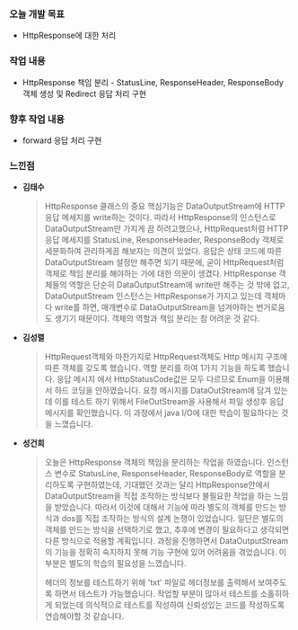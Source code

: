 ### 오늘 개발 목표
* HttpResponse에 대한 처리

### 작업 내용
* HttpResponse 책임 분리 - StatusLine, ResponseHeader, ResponseBody 객체 생성 및 Redirect 응답 처리 구현

### 향후 작업 내용
* forward 응답 처리 구현

### 느낀점

* **김태수**

    > HttpResponse 클래스의 중요 핵심기능은 DataOutputStream에 HTTP 응답 메세지를 write하는 것이다.
      따라서 HttpResponse의 인스턴스로 DataOutputStream만 가지게 끔 하려고했으나,
      HttpRequest처럼 HTTP 응답 메세지를 StatusLine, ResponseHeader, ResponseBody 객체로 세분화하여 관리하게끔 해보자는 의견이 있었다.
      응답은 상태 코드에 따른 DataOutputStream 설정만 해주면 되기 때문에, 굳이 HttpRequest처럼 객체로 책임 분리를 해야하는 가에 대한 의문이 생겼다.
      HttpResponse 객체들의 역할은 단순히 DataOutputStream에 write만 해주는 것 밖에 없고, DataOutputStream 인스턴스는 HttpResponse가 가지고 있는데
      객체마다 write를 하면, 매개변수로 DataOutputStream을 넘겨야하는 번거로움도 생기기 때문이다. 객체의 역할과 책임 분리는 참 어려운 것 같다.



* **김성렬**

    > HttpRequest객체와 마찬가지로 HttpRequest객체도 Http 메시지 구조에 따른 객체를 갖도록 했습니다.
      역할 분리를 하여 1가지 기능을 하도록 했습니다. 응답 메시지 에서 HttpStatusCode값은 모두 다르므로 Enum을 이용해서 하드 코딩을 안하였습니다. 요청 메시지를 DataOutStream에 담겨 있는데 이를 테스트 하기 위해서 FileOutStream을 사용해서 파일 생성후 응답 메시지를 확인했습니다. 이 과정에서 java I/O에 대한 학습이 필요하다는 것을 느꼈습니다.



* **성건희**
   
    > 오늘은 HttpResponse 객체의 책임을 분리하는 작업을 하였습니다.
     인스턴스 변수로 StatusLine, ResponseHeader, ResponseBody로 역할을 분리하도록 구현하였는데, 기대했던 것과는 달리 HttpResponse안에서 DataOutputStream을 직접 조작하는 방식보다 불필요한 작업을 하는 느낌을 받았습니다. 따라서 이것에 대해서 기능에 따라 별도의 객체를 만드는 방식과 dos를 직접 조작하는 방식의 설계 논쟁이 있었습니다. 일단은 별도의 객체를 만드는 방식을 선택하기로 했고, 추후에 변경이 필요하다고 생각되면 다른 방식으로 적용할 계획입니다. 과정을 진행하면서 DataOutputStream의 기능을 정확히 숙지하지 못해 기능 구현에 있어 어려움을 겪었습니다. 이 부분은 별도의 학습의 필요성을 느꼈습니다. 
    >
    > 헤더의 정보를 테스트하기 위해 'txt' 파일로 헤더정보를 출력해서 보여주도록 하면서 테스트가 가능했습니다. 작업할 부분이 많아서 테스트를 소홀히하게 되었는데 의식적으로 테스트를 작성하여 신뢰성있는 코드를 작성하도록 연습해야할 것 같습니다. 

